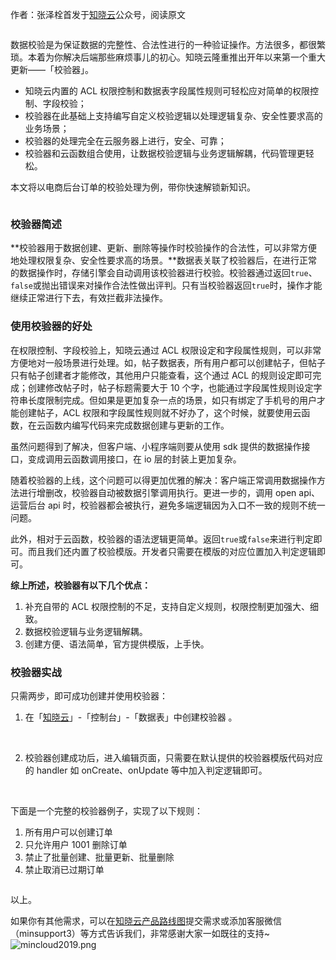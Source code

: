 

作者：张泽栓首发于[知晓云](https://cloud.minapp.com/?utm_sourcesegmentfault&utm_mediumarticle_footer&utm_term)公众号，阅读原文

<img referrerpolicy="no-referrer" data-src="/img/remote/1460000021889935" src="https://cdn.segmentfault.com/v-5e154194/global/img/squares.svg" alt title>

数据校验是为保证数据的完整性、合法性进行的一种验证操作。方法很多，都很繁琐。本着为你解决后端那些麻烦事儿的初心。知晓云隆重推出开年以来第一个重大更新——「校验器」。

*  知晓云内置的 ACL 权限控制和数据表字段属性规则可轻松应对简单的权限控制、字段校验；
*  校验器在此基础上支持编写自定义校验逻辑以处理逻辑复杂、安全性要求高的业务场景；
*  校验器的处理完全在云服务器上进行，安全、可靠；
*  校验器和云函数组合使用，让数据校验逻辑与业务逻辑解耦，代码管理更轻松。

本文将以电商后台订单的校验处理为例，带你快速解锁新知识。

<img referrerpolicy="no-referrer" data-src="/img/remote/1460000021889932" src="https://cdn.segmentfault.com/v-5e154194/global/img/squares.svg" alt title>

### 校验器简述

**校验器用于数据创建、更新、删除等操作时校验操作的合法性，可以非常方便地处理权限复杂、安全性要求高的场景。**数据表关联了校验器后，在进行正常的数据操作时，存储引擎会自动调用该校验器进行校验。校验器通过返回`true`、`false`或抛出错误来对操作合法性做出评判。只有当校验器返回`true`时，操作才能继续正常进行下去，有效拦截非法操作。

### 使用校验器的好处

在权限控制、字段校验上，知晓云通过 ACL 权限设定和字段属性规则，可以非常方便地对一般场景进行处理。如，帖子数据表，所有用户都可以创建帖子，但帖子只有帖子创建者才能修改，其他用户只能查看，这个通过 ACL 的规则设定即可完成；创建修改帖子时，帖子标题需要大于 10 个字，也能通过字段属性规则设定字符串长度限制完成。但如果是更加复杂一点的场景，如只有绑定了手机号的用户才能创建帖子，ACL 权限和字段属性规则就不好办了，这个时候，就要使用云函数，在云函数内编写代码来完成数据创建与更新的工作。

虽然问题得到了解决，但客户端、小程序端则要从使用 sdk 提供的数据操作接口，变成调用云函数调用接口，在 io 层的封装上更加复杂。

随着校验器的上线，这个问题可以得更加优雅的解决：客户端正常调用数据操作方法进行增删改，校验器自动被数据引擎调用执行。更进一步的，调用 open api、运营后台 api 时，校验器都会被执行，避免多端逻辑因为入口不一致的规则不统一问题。

此外，相对于云函数，校验器的语法逻辑更简单。返回`true`或`false`来进行判定即可。而且我们还内置了校验模版。开发者只需要在模版的对应位置加入判定逻辑即可。

**综上所述，校验器有以下几个优点：**

1. 补充自带的 ACL 权限控制的不足，支持自定义规则，权限控制更加强大、细致。
2. 数据校验逻辑与业务逻辑解耦。
3. 创建方便、语法简单，官方提供模版，上手快。

### 校验器实战

只需两步，即可成功创建并使用校验器：

1. 在「[知晓云](https://cloud.minapp.com/)」-「控制台」-「数据表」中创建校验器 。

<img referrerpolicy="no-referrer" data-src="/img/remote/1460000021889933" src="https://cdn.segmentfault.com/v-5e154194/global/img/squares.svg" alt title>

<img referrerpolicy="no-referrer" data-src="/img/remote/1460000021889934" src="https://cdn.segmentfault.com/v-5e154194/global/img/squares.svg" alt title>

2. 校验器创建成功后，进入编辑页面，只需要在默认提供的校验器模版代码对应的 handler 如 onCreate、onUpdate 等中加入判定逻辑即可。

<img referrerpolicy="no-referrer" data-src="/img/remote/1460000021889937" src="https://cdn.segmentfault.com/v-5e154194/global/img/squares.svg" alt title>

<img referrerpolicy="no-referrer" data-src="/img/remote/1460000021889936" src="https://cdn.segmentfault.com/v-5e154194/global/img/squares.svg" alt title>

下面是一个完整的校验器例子，实现了以下规则：

1. 所有用户可以创建订单
2. 只允许用户 1001 删除订单
3. 禁止了批量创建、批量更新、批量删除
4. 禁止取消已过期订单

<img referrerpolicy="no-referrer" data-src="/img/remote/1460000021889938" src="https://cdn.segmentfault.com/v-5e154194/global/img/squares.svg" alt title>

以上。

如果你有其他需求，可以在[知晓云产品路线图](https://jinshuju.net/f/hrwwT1)提交需求或添加客服微信（minsupport3）等方式告诉我们，非常感谢大家一如既往的支持~<img referrerpolicy="no-referrer" data-src="/img/bVbBf8L" src="https://cdn.segmentfault.com/v-5e154194/global/img/squares.svg" alt="mincloud2019.png" title="mincloud2019.png">
